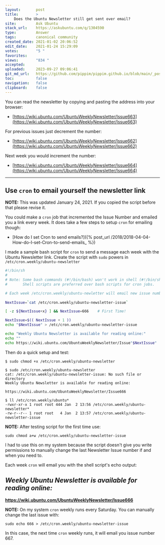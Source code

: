 ```yaml
---
layout:       post
title:        >
    Does the Ubuntu Newsletter still get sent over email?
site:         Ask Ubuntu
stack_url:    https://askubuntu.com/q/1304590
type:         Answer
tags:         canonical community
created_date: 2021-01-02 20:06:52
edit_date:    2021-01-24 15:29:09
votes:        "5 "
favorites:    
views:        "834 "
accepted:     
uploaded:     2023-09-27 09:06:41
git_md_url:   https://github.com/pippim/pippim.github.io/blob/main/_posts/2021/2021-01-02-Does-the-Ubuntu-Newsletter-still-get-sent-over-email_.md
toc:          false
navigation:   false
clipboard:    false
---
```


You can read the newsletter by copying and pasting the address into your browser:

- [https://wiki.ubuntu.com/UbuntuWeeklyNewsletter/Issue663](https://wiki.ubuntu.com/UbuntuWeeklyNewsletter/Issue663)

For previous issues just decrement the number:

- [https://wiki.ubuntu.com/UbuntuWeeklyNewsletter/Issue662](https://wiki.ubuntu.com/UbuntuWeeklyNewsletter/Issue662)

Next week you would increment the number:

- [https://wiki.ubuntu.com/UbuntuWeeklyNewsletter/Issue664](https://wiki.ubuntu.com/UbuntuWeeklyNewsletter/Issue664)


----------

## Use `cron` to email yourself the newsletter link

**NOTE:** This was updated January 24, 2021. If you copied the script before that please revise it.

You could make a `cron` job that incremented the Issue Number and emailed you a link every week. It does take a few steps to setup `cron` for emailing though:

- [How do I set Cron to send emails?]({% post_url /2018/2018-04-04-How-do-I-set-Cron-to-send-emails_ %})

I made a sample bash script for `cron` to send a message each week with the Ubuntu Newsletter link. Create the script with `sudo` powers in `/etc/cron.weekly/ubuntu-newsletter`

``` bash
#!/bin/sh
# 
# Note: Some bash commands (#!/bin/bash) won't work in shell (#!/bin/sh)
#       Shell scripts are preferred over bash scripts for cron jobs.

# Each week /etc/cron.weekly/ubuntu-newletter will email new issue number
                
NextIssue=`cat /etc/cron.weekly/ubuntu-newsletter-issue`

[ -z ${NextIssue+x} ] && NextIssue=666    # First Time!

NextIssue=$(( NextIssue + 1 ))
echo "$NextIssue" > /etc/cron.weekly/ubuntu-newsletter-issue

echo "Weekly Ubuntu Newsletter is available for reading online:"
echo ""
echo https://wiki.ubuntu.com/UbuntuWeeklyNewsletter/Issue"$NextIssue"
```

Then do a quick setup and test:

``` 
$ sudo chmod +x /etc/cron.weekly/ubuntu-newsletter

$ sudo /etc/cron.weekly/ubuntu-newsletter
cat: /etc/cron.weekly/ubuntu-newsletter-issue: No such file or directory
Weekly Ubuntu Newsletter is available for reading online:

https://wiki.ubuntu.com/UbuntuWeeklyNewsletter/Issue666

$ ll /etc/cron.weekly/ubuntu*
-rwxr-xr-x 1 root root 444 Jan  2 13:56 /etc/cron.weekly/ubuntu-newsletter*
-rw-r--r-- 1 root root   4 Jan  2 13:57 /etc/cron.weekly/ubuntu-newsletter-issue
```
**NOTE:** After testing script for the first time use:

``` 
sudo chmod a+w /etc/cron.weekly/ubuntu-newsletter-issue
```

I had to use this on my system because the script doesn't give you write permissions to manually change the last Newsletter Issue number if and when you need to.

Each week `cron` will email you with the shell script's echo output:

## *Weekly Ubuntu Newsletter is available for reading online:*

**https://wiki.ubuntu.com/UbuntuWeeklyNewsletter/Issue666**

**NOTE:** On my system `cron` weekly runs every Saturday. You can manually change the last issue with:

``` 
sudo echo 666 > /etc/cron.weekly/ubuntu-newsletter-issue
```

In this case, the next time `cron` weekly runs, it will email you issue number 667.
